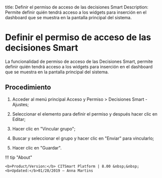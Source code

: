 title: Definir el permiso de acceso de las decisiones Smart
Description: Permite definir quién tendrá acceso a los widgets para inserción en el dashboard que se muestra en la pantalla principal del sistema.
# Definir el permiso de acceso de las decisiones Smart


La funcionalidad de permiso de acceso de las Decisiones Smart, permite definir
quién tendrá acceso a los widgets para inserción en el dashboard que se muestra
en la pantalla principal del sistema.

Procedimiento
-----------------

1.  Acceder al menú principal Acceso y Permiso \> Decisiones Smart - Ajustes;

2.  Seleccionar el elemento para definir el permiso y después hacer clic en
    Editar;

3.  Hacer clic en "Vincular grupo";

4.  Buscar y seleccionar el grupo y hacer clic en "Enviar" para vincularlo;

5.  Hacer clic en "Guardar".



!!! tip "About"

    <b>Product/Version:</b> CITSmart Platform | 8.00 &nbsp;&nbsp;
    <b>Updated:</b>01/28/2019 – Anna Martins
